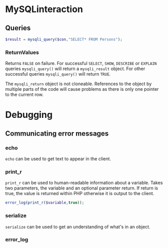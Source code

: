 # MySQLinteraction

## Queries
```php
$result = mysqli_query($con,"SELECT* FROM Persons");
```
### ReturnValues

Returns `FALSE` on failure. For successful `SELECT`, `SHOW`, `DESCRIBE` or `EXPLAIN` queries `mysqli_query()` will return a `mysqli_result` object. For other successful queries `mysqli_query()` will return `TRUE`.

The `mysqli_return` object is not cloneable. References to the object by multiple parts of the code will cause problems as there is only one pointer to the current row.

# Debugging

## Communicating error messages

### echo

`echo` can be used to get text to appear in the client.

### print_r

`print_r` can be used to human-readable information about a variable. Takes two parameters, the variable and an optional parameter return. If return is true, the value is returned within PHP otherwise it is output to the client.
```php
error_log(print_r($variable,true));
```
### serialize

`serialize` can be used to get an understanding of what's in an object.

### error_log